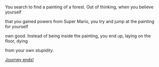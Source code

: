 You search to find a painting of a forest. Out of thinking, when you believe yourself

that you gained powers from Super Mario, you try and jump at the painting for yourself

own good. Instead of being inside the painting, you end up, laying on the floor, dying

from your own stupidity.

[Journey ends!](Journey-ends.md)